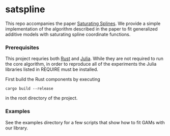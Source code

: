 # satspline
This repo accompanies the paper [Saturating Splines](https://arxiv.org/abs/1609.06764).
We provide a simple implementation of the algorithm described in the paper to fit generalized
additive models with saturating spline coordinate functions.

### Prerequisites
This project requries both [Rust](https://www.rust-lang.org/en-US/install.html) and
[Julia](https://julialang.org/downloads/).
While they are not required to run the core algorithm, in order to reproduce all of the experiments the Julia libraries listed in REQUIRE must be installed.

First build the Rust components by executing
```
cargo build --release
```
in the root directory of the project.

### Examples
See the examples directory for a few scripts that show how to fit GAMs with our library.

